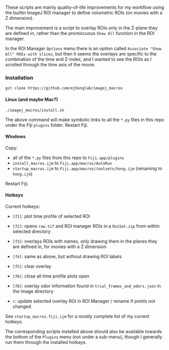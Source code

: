 
These scripts are mainly quality-of-life improvements for my workflow using the builtin
ImageJ ROI manager to define volumetric ROIs (on movies with a Z dimension).

The main improvement is a script to overlay ROIs only in the Z-plane they are defined
in, rather than the promiscuous `Show All` function in the ROI manager.

In the ROI Manager `Options` menu there is an option called `Associate "Show All" ROIs
with slices`, but then it seems the overlays are specific to the combination of the time
and Z-index, and I wanted to see the ROIs as I scrolled through the time axis of the
movie.


### Installation

```
git clone https://github.com/ejhonglab/imagej_macros
```

#### Linux (and maybe Mac?)

```
./imagej_macros/install.sh
```

The above command will make symbolic links to all the `*.py` files in this repo under
the Fiji `plugins` folder. Restart Fiji.


#### Windows
Copy:
- all of the `*.py` files from this repo to `Fiji.app/plugins`
- `install_macros.ijm` to `Fiji.app/macros/AutoRun`
- `startup_macros.ijm` to `Fiji.app/macros/toolsets/hong.ijm` (renaming to `hong.ijm`)

Restart Fiji.


#### Hotkeys

Current hotkeys:
- `[f1]`: plot time profile of selected ROI

- `[f2]`: opens `raw.tif` and ROI manager ROIs in a `RoiSet.zip` from within selected directory

- `[f3]`: overlays ROIs with names, only drawing them in the planes they are defined in,
  for movies with a Z dimension

- `[f4]`: same as above, but without drawing ROI labels

- `[f5]`: clear overlay

- `[f6]`: close all time profile plots open

- `[f8]`: overlay odor information found in `trial_frames_and_odors.json` in the image
   directory

- `r`: update selected overlay ROI in ROI Manager / rename if points not changed

See `startup_macros.fiji.ijm` for a mostly complete list of my current hotkeys.

The corresponding scripts installed above should also be available towards the bottom of
the `Plugins` menu (not under a sub-menu), though I generally run them through the
installed hotkeys.

